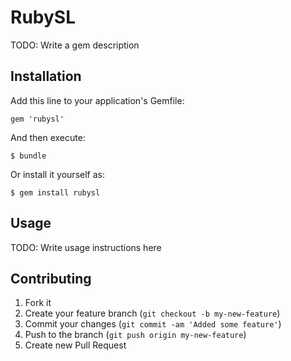 # RubySL

TODO: Write a gem description

## Installation

Add this line to your application's Gemfile:

    gem 'rubysl'

And then execute:

    $ bundle

Or install it yourself as:

    $ gem install rubysl

## Usage

TODO: Write usage instructions here

## Contributing

1. Fork it
2. Create your feature branch (`git checkout -b my-new-feature`)
3. Commit your changes (`git commit -am 'Added some feature'`)
4. Push to the branch (`git push origin my-new-feature`)
5. Create new Pull Request
